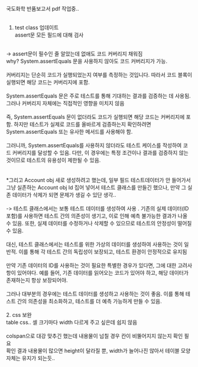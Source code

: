 국도화학 반품보고서 pdf 작업중.. <br/>
 <br/>
1. test class 업데이트 <br/>
assert문 모든 필드에 대해 검사 <br/>
 <br/>
-> assert문이 필수인 줄 알았는데 없애도 코드 커버리지 채워짐 <br/>
why? System.assertEquals 문을 사용하지 않아도 코드 커버리지가 가능. <br/>
 <br/>
커버리지는 단순히 코드가 실행되었는지 여부를 측정하는 것입니다. 따라서 코드 블록이 실행되면 해당 코드는 커버리지에 포함. <br/>
 <br/>
System.assertEquals 문은 주로 테스트를 통해 기대하는 결과를 검증하는 데 사용됨. 그러나 커버리지 자체에는 직접적인 영향을 미치지 않음 <br/>
 <br/>
즉, System.assertEquals 문이 없더라도 코드가 실행되면 해당 코드는 커버리지에 포함. 하지만 테스트가 실제로 코드를 올바르게 검증하는지 확인하려면 System.assertEquals 또는 유사한 메서드를 사용해야 함. <br/>
 <br/>
그러니까, System.assertEquals를 사용하지 않더라도 테스트 케이스를 작성하여 코드 커버리지를 달성할 수 있음. 다만, 이 경우에는 특정 조건이나 결과를 검증하지 않는 것이므로 테스트의 유용성이 제한될 수 있음. <br/>
 <br/>
 <br/>
*그리고 Account obj 새로 생성하려고 했는데, 일부 필드 테스트데이터가 안 들어가서 <br/>
그냥 실존하는 Account obj Id 집어 넣어서 테스트 클래스를 만들긴 했으나, 만약 그 실존 데이터가 삭제가 되면 문제가 생길 수 있단 생각.. <br/>
 <br/>
-> 테스트 클래스에서는 보통 테스트 데이터를 생성하여 사용 . 기존의 실제 데이터(ID 포함)를 사용하면 테스트 간의 의존성이 생기고, 이로 인해 예측 불가능한 결과가 나올 수 있음. 또한, 실제 데이터를 수정하거나 삭제할 수 있으므로 테스트의 안정성이 떨어질 수 있음. <br/>
 <br/>
대신, 테스트 클래스에서는 테스트를 위한 가상의 데이터를 생성하여 사용하는 것이 일반적. 이를 통해 각 테스트 간의 독립성이 보장되고, 테스트 환경이 안정적으로 유지됨 <br/>
 <br/>
만약 기존 데이터의 ID를 사용하는 것이 필요한 특별한 경우가 있다면, 그에 대한 고려사항이 있어야다. 예를 들어, 기존 데이터를 읽어오는 코드가 있어야 하고, 해당 데이터가 존재하는지 항상 보장되어야. <br/>
 <br/>
그러나 대부분의 경우에는 테스트 데이터를 생성하고 사용하는 것이 좋음. 이를 통해 테스트 간의 의존성을 최소화하고, 테스트를 더 예측 가능하게 만들 수 있음. <br/>
 <br/>
2. css 보완  <br/>
table css.. 셀 크기마다 width 다르게 주고 싶은데 쉽지 않음 <br/>
 <br/>
colspan으로 대강 맞추긴 했는데 내용물이 넘칠 경우 칸이 비뚤어지지 않는지 확인 필요 <br/>
확인 결과 내용물이 많으면 height이 달라질 뿐, width가 늘어나진 않아서 테이블 모양 자체는 유지가 되는듯.. <br/>
